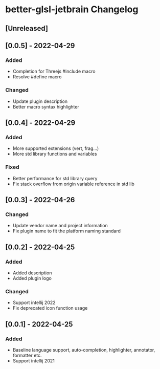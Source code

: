 <!-- Keep a Changelog guide -> https://keepachangelog.com -->

# better-glsl-jetbrain Changelog

## [Unreleased]

## [0.0.5] - 2022-04-29
### Added
- Completion for Threejs #include <package> macro
- Resolve #define macro
### Changed
- Update plugin description
- Better macro syntax highlighter

## [0.0.4] - 2022-04-29
### Added
- More supported extensions (vert, frag...)
- More std library functions and variables
### Fixed
- Better performance for std library query
- Fix stack overflow from origin variable reference in std lib

## [0.0.3] - 2022-04-26
### Changed
- Update vendor name and project information
- Fix plugin name to fit the platform naming standard

## [0.0.2] - 2022-04-25
### Added
- Added description
- Added plugin logo
### Changed
- Support intellij 2022
- Fix deprecated icon function usage

## [0.0.1] - 2022-04-25
### Added
- Baseline language support, auto-completion, highlighter, annotator, formatter etc.
- Support intellij 2021
